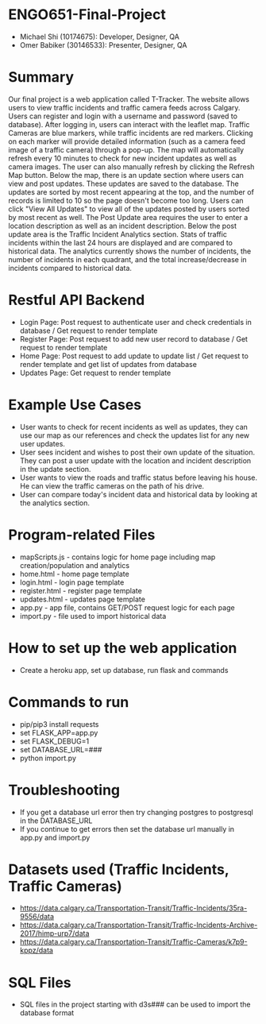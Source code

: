 # ENGO651-Final-Project
- Michael Shi (10174675): Developer, Designer, QA
- Omer Babiker (30146533): Presenter, Designer, QA

# Summary
Our final project is a web application called T-Tracker. The website allows users to view traffic incidents and traffic camera feeds across Calgary.
Users can register and login with a username and password (saved to database). After logging in, users can interact with the leaflet map. Traffic Cameras are blue markers, while traffic incidents are red markers. Clicking on each marker will provide detailed information (such as a camera feed image of a traffic camera) through a pop-up.
The map will automatically refresh every 10 minutes to check for new incident updates as well as camera images. The user can also manually refresh by clicking the Refresh Map button. Below the map, there is an update section where users can view and post updates. These updates are saved to the database. The updates are sorted by most recent appearing at the top, and the number of records is limited to 10 so the page doesn't become too long. Users can click "View All Updates" to view all of the updates posted by users sorted by most recent as well. The Post Update area requires the user to enter a location description as well as an incident description. Below the post update area is the Traffic Incident Analytics section. Stats of traffic incidents within the last 24 hours are displayed and are compared to historical data. The analytics currently shows the number of incidents, the number of incidents in each quadrant, and the total increase/decrease in incidents compared to historical data.

# Restful API Backend
- Login Page: Post request to authenticate user and check credentials in database / Get request to render template
- Register Page: Post request to add new user record to database / Get request to render template
- Home Page: Post request to add update to update list / Get request to render template and get list of updates from database
- Updates Page: Get request to render template

# Example Use Cases
- User wants to check for recent incidents as well as updates, they can use our map as our references and check the updates list for any new user updates.
- User sees incident and wishes to post their own update of the situation. They can post a user update with the location and incident description in the update section.
- User wants to view the roads and traffic status before leaving his house. He can view the traffic cameras on the path of his drive.
- User can compare today's incident data and historical data by looking at the analytics section.

# Program-related Files
- mapScripts.js - contains logic for home page including map creation/population and analytics
- home.html - home page template
- login.html - login page template
- register.html - register page template
- updates.html - updates page template
- app.py - app file, contains GET/POST request logic for each page
- import.py - file used to import historical data

# How to set up the web application
- Create a heroku app, set up database, run flask and commands

# Commands to run
- pip/pip3 install requests
- set FLASK_APP=app.py
- set FLASK_DEBUG=1
- set DATABASE_URL=###
- python import.py

# Troubleshooting
- If you get a database url error then try changing postgres to postgresql in the DATABASE_URL
- If you continue to get errors then set the database url manually in app.py and import.py

# Datasets used (Traffic Incidents, Traffic Cameras)
- https://data.calgary.ca/Transportation-Transit/Traffic-Incidents/35ra-9556/data
- https://data.calgary.ca/Transportation-Transit/Traffic-Incidents-Archive-2017/himp-urp7/data
- https://data.calgary.ca/Transportation-Transit/Traffic-Cameras/k7p9-kppz/data


# SQL Files
- SQL files in the project starting with d3s### can be used to import the database format